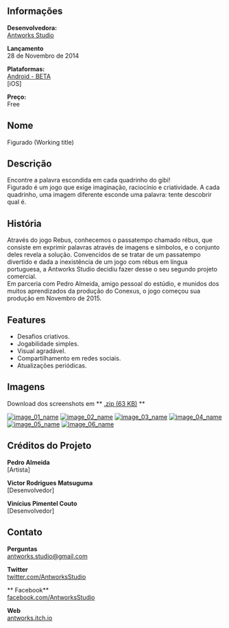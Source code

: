 ## Informações

**Desenvolvedora:**  
[Antworks Studio](https://http://antworksstudio.github.io/presskit)

**Lançamento**  
28 de Novembro de 2014

**Plataformas:**  
[Android - BETA](https://play.google.com/apps/testing/com.Antworks.rebus)  
[iOS]

**Preço:**  
Free

## Nome
Figurado (Working title)

## Descrição

Encontre a palavra escondida em cada quadrinho do gibi!  
Figurado é um jogo que exige imaginação, raciocínio e criatividade. A cada quadrinho, uma imagem diferente esconde uma palavra: tente descobrir qual é.  

##

## História
Através do jogo Rebus, conhecemos o passatempo chamado rébus, que consiste em exprimir palavras através de imagens e símbolos, e o conjunto deles revela a solução. Convencidos de se tratar de um passatempo divertido e dada a inexistência de um jogo com rébus em língua portuguesa, a Antworks Studio decidiu fazer desse o seu segundo projeto comercial.  
Em parceria com Pedro Almeida, amigo pessoal do estúdio, e munidos dos muitos aprendizados da produção do Conexus, o jogo começou sua produção em Novembro de 2015.

## Features

* Desafios criativos.
* Jogabilidade simples.
* Visual agradável.
* Compartilhamento em redes sociais.
* Atualizações periódicas.

## Imagens

Download dos screenshots em ** [.zip (63 KB)](assets/images/images.zip "Images zip") **

[![image_01_name](assets/images/figurado_01.png)](assets/images/figurado_01.png)
[![image_02_name](assets/images/figurado_02.png)](assets/images/figurado_02.png)
[![image_03_name](assets/images/figurado_03.png)](assets/images/figurado_03.png)
[![image_04_name](assets/images/figurado_04.png)](assets/images/figurado_04.png)
[![image_05_name](assets/images/figurado_05.png)](assets/images/figurado_05.png)
[![image_06_name](assets/images/figurado_06.png)](assets/images/figurado_06.png)

## Créditos do Projeto

**Pedro Almeida**  
[Artista]

**Victor Rodrigues Matsuguma**  
[Desenvolvedor]

**Vinícius Pimentel Couto**  
[Desenvolvedor]

## Contato

**Perguntas**  
[antworks.studio@gmail.com][contact]

**Twitter**  
[twitter.com/AntworksStudio][twitter]

** Facebook**  
[facebook.com/AntworksStudio][facebook]

**Web**  
[antworks.itch.io][homepage]

<!--- =====================================================================  -->
<!--- Referenced links -->

[homepage]: http://antworks.itch.io "Antworks Studio"

[contact]: mailto:antworks.studio@gmail.com

<!--- Social -->

[twitter]: https://twitter.com/AntworksStudio
[facebook]: https://facebook.com/AntworksStudio
